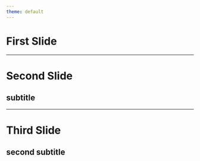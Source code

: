 ```yaml
---
theme: default
---
```


# First Slide

--- 

# Second Slide

## subtitle

---

# Third Slide

## second subtitle
